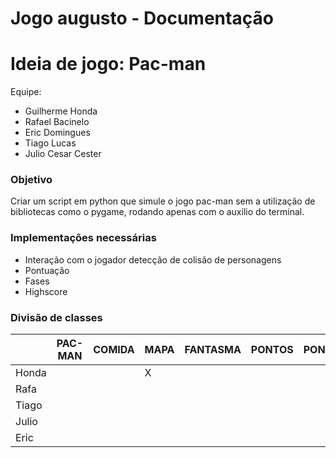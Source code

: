 # Jogo augusto - Documentação

# Ideia de jogo: Pac-man

Equipe:

- Guilherme Honda
- Rafael Bacinelo
- Eric Domingues
- Tiago Lucas
- Julio Cesar Cester

### Objetivo

Criar um script em python que simule o jogo pac-man sem a utilização de bibliotecas como o pygame, rodando apenas com o auxílio do terminal.

### Implementações necessárias

- Interação com o jogador detecção de colisão de personagens
- Pontuação
- Fases
- Highscore

### Divisão de classes

|  | PAC-MAN | COMIDA | MAPA | FANTASMA | PONTOS | PONTUAÇÃO |
| --- | --- | --- | --- | --- | --- | --- |
| Honda |  |  |X|  |  |  |
| Rafa |  |  |  |  |  |  |
| Tiago |  |  |  |  |  |  |
| Julio |  |  |  |  |  |  |
| Eric |  |  |  |  |  |  |
